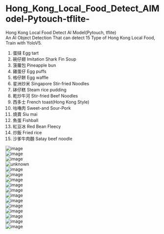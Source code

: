 # Hong_Kong_Local_Food_Detect_AIModel-Pytouch-tflite-
Hong Kong Local Food Detect AI Model(Pytouch, tflite)<br>
An AI Object Detection That can detect 15 Type of Hong Kong Local Food, Train with YoloV5.

 1. 蛋撻 Egg tart
 2. 碗仔翅 Imitation Shark Fin Soup 
 3. 菠蘿包 Pineapple bun 
 4. 雞蛋仔 Egg puffs
 5. 格仔餅  Egg waffle
 6. 星洲炒米 Singapore Stir-fried Noodles
 7. 砵仔糕 Steam rice pudding
 8. 乾炒牛河 Stir-fried Beef Noodles  
 9. 西多士 French toast(Hong Kong Style)
10. 咕嚕肉  Sweet-and Sour-Pork  
11. 燒賣 Siu mai 
12. 魚蛋 Fishball 
13. 紅豆冰 Red Bean Fleecy  
14. 炒飯 Fried rice 
15. 沙爹牛肉麵 Satay beef noodle 



![image](https://user-images.githubusercontent.com/73983294/147459739-968d2de6-948c-4fbb-a79f-60267207c0df.png )<br>
![image](https://user-images.githubusercontent.com/73983294/147459102-91da1bc7-1d98-4980-a028-f8249caac658.png)<br>
![image](https://user-images.githubusercontent.com/73983294/147459241-5536eba7-6713-4ce8-9299-e8ba23fdeb67.png)<br>
![unknown](https://user-images.githubusercontent.com/73983294/147459316-6c73f73c-a8bd-4601-8754-e78dd81fbe1d.png)<br>
![image](https://user-images.githubusercontent.com/73983294/147459332-4a561350-ab36-4dc6-9cee-92f74d7bb550.png)<br>
![image](https://user-images.githubusercontent.com/73983294/147459342-a9efad4c-8c2a-4232-b824-ebf26f1a326a.png)<br>
![image](https://user-images.githubusercontent.com/73983294/147459353-8d020436-4547-42d6-97ca-0edbaacbece5.png)<br>
![image](https://user-images.githubusercontent.com/73983294/147459362-9276a880-855a-46f3-a39b-6ca791770742.png)<br>
![image](https://user-images.githubusercontent.com/73983294/147459374-64006f7f-1330-4a69-a422-1f3c49d01ee8.png)<br>
![image](https://user-images.githubusercontent.com/73983294/147459391-a614e2c2-9c0b-44d4-9d7b-4439048bf13c.png)<br>
![image](https://user-images.githubusercontent.com/73983294/147459421-8d86aea6-3a59-40b7-be02-f7ecfa49bcf9.png)<br>
![image](https://user-images.githubusercontent.com/73983294/147459434-65e2d8dd-67c7-4c8e-8406-1639161bdb66.png)<br>
![image](https://user-images.githubusercontent.com/73983294/147459448-965cee20-4a4d-49ca-b353-426268c2f95b.png)<br>
![image](https://user-images.githubusercontent.com/73983294/147459461-0864f40a-9adc-4710-8059-441de9788812.png)<br>
![image](https://user-images.githubusercontent.com/73983294/147459217-b53c66ae-fd13-4414-9c34-6399fa3ab84e.png)<br>
![image](https://user-images.githubusercontent.com/73983294/147459163-c93319d9-d9ea-4067-811a-26f62a6a2784.png)<br>
